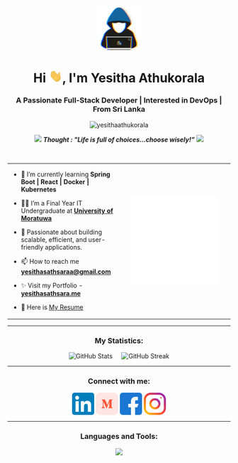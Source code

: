 <p align="center" ><img  src = "./gifs/about_me.gif" width = 100px></p>
<h1 align="center">Hi <img src="./gifs/Hi.gif" width="30px">, I'm Yesitha Athukorala</h1>
<h3 align="center">A Passionate Full-Stack Developer | Interested in DevOps | From Sri Lanka</h3>

<p align="center"> <img src="https://komarev.com/ghpvc/?username=yesitha&label=Profile%20views&color=0e75b6&style=flat" alt="yesithaathukorala" /> </p>
<p align="center">
  <img src="https://media.giphy.com/media/gH3LO09IOiZIqePwv9/giphy.gif" width="50" /> <b><i align="center">Thought : "Life is full of choices…choose wisely!”</i></b> <img src="https://media.giphy.com/media/qjqUcgIyRjsl2/giphy.gif" width="50" /> 
</p>
<br>
<table align="center">

<tr border="none">
<td width="50%" align="left">

  
- 🌱 I’m currently learning **Spring Boot | React | Docker | Kubernetes**

- 🧑‍🎓 I’m a Final Year IT Undergraduate at <a href="https://uom.lk/"> **University of Moratuwa**</a>

- 💬 Passionate about building scalable, efficient, and user-friendly applications.

- 📫 How to reach me **[yesithasathsaraa@gmail.com](mailto:yesithasathsaraa@gmail.com)**

- ✨ Visit my Portfolio - **[yesithasathsara.me](https://yesithasathsara.me)**
  
- 📑 Here is [My Resume](https://drive.google.com/file/d/1sdh6lu3kaYpFP3pF_NyMoYjl8ezwcgdK/view?usp=sharing)

</td>



<td width="50%" align="center">

  <img align="center" alt="Coding" width="200px" height="200px" src="./gifs/giphy.gif">

  
  </td>
</tr>
</table>

---
<h3 align="center">My Statistics:</h3>
<p align="center" style="display: flex; justify-content: center; gap: 20px;">
  <img src="https://github-readme-stats.vercel.app/api?username=yesitha&theme=dark&show_icons=true&count_private=true" alt="GitHub Stats" />
  <img src="https://streak-stats.demolab.com?user=yesitha&theme=dark" alt="GitHub Streak" />
</p>

---

<h3 align="center">Connect with me:</h3>
<p align="center">
<a href="https://www.linkedin.com/in/yesitha-athukorala" target="blank"><img align="center" src="./svgs/socials/LinkedIn_icon.svg" alt="yesitha" height="50" width="50" /></a>
<a href="https://medium.com/@yesithaathukorala" target="blank"><img align="center" src="./svgs/socials/medium.svg" alt="yesitha" height="50" width="50" /></a>
<a href="https://www.facebook.com/yesitha.sathsara.58" target="blank"><img align="center" src="./svgs/socials/facebook.svg" alt="yesitha" height="50" width="50" /></a>
<a href="https://instagram.com/yesitha_sathsara" target="blank"><img align="center" src="./svgs/socials/instagram.svg" alt="yesitha" height="50" width="50" /></a>

</p>

---

<h3 align="center">Languages and Tools:</h3>
<p align="center">
  <a href="https://skillicons.dev">
    <img src="https://skillicons.dev/icons?i=java,js,ts,html,css,react,npm,bootstrap,spring,flutter,git,docker,kubernetes,postgres,mysql,redux,vscode,kafka,rabbitmq,blender,figma,ae,postman,dotnet,c,cpp,firebase,githubactions,idea,linux,materialui,mysql,opencv,selenium,tailwind,unity,vercel,visualstudio,maven&perline=13" />
  </a>
</p>